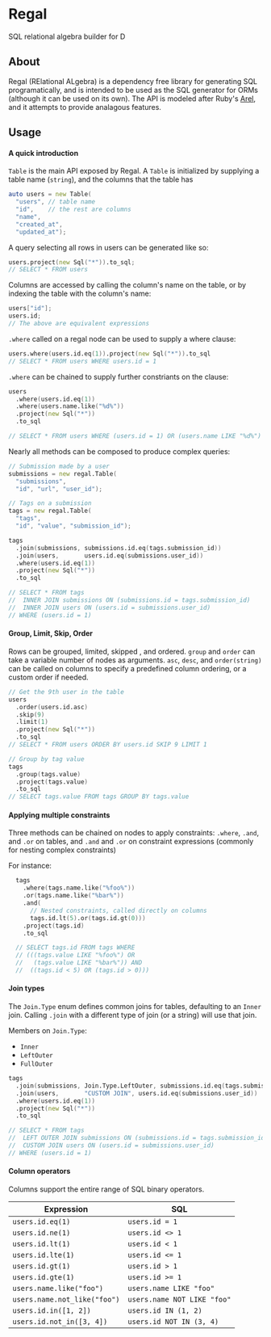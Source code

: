 Regal
=====
SQL relational algebra builder for D

About
-----
Regal (RElational ALgebra) is a dependency free library for generating SQL programatically,
and is intended to be used as the SQL generator for ORMs (although it can
be used on its own). The API is modeled after Ruby's [Arel](https://github.com/rails/arel),
and it attempts to provide analagous features.

Usage
-----

#### A quick introduction

`Table` is the main API exposed by Regal. A `Table` is initialized by supplying a
table name (`string`), and the columns that the table has

```d
auto users = new Table(
  "users", // table name
  "id",    // the rest are columns
  "name",
  "created_at",
  "updated_at");
```

A query selecting all rows in users can be generated like so:
```d
users.project(new Sql("*")).to_sql;
// SELECT * FROM users
```

Columns are accessed by calling the column's name on the table, or by
indexing the table with the column's name:

```d
users["id"];
users.id;
// The above are equivalent expressions
```

`.where` called on a regal node can be used to supply a where clause:
```d
users.where(users.id.eq(1)).project(new Sql("*")).to_sql
// SELECT * FROM users WHERE users.id = 1
```

`.where` can be chained to supply further constriants on the clause:
```d
users
  .where(users.id.eq(1))
  .where(users.name.like("%d%"))
  .project(new Sql("*"))
  .to_sql

// SELECT * FROM users WHERE (users.id = 1) OR (users.name LIKE "%d%")
```

Nearly all methods can be composed to produce complex queries:
```d
// Submission made by a user
submissions = new regal.Table(
  "submissions",
  "id", "url", "user_id");

// Tags on a submission
tags = new regal.Table(
  "tags",
  "id", "value", "submission_id");

tags
  .join(submissions, submissions.id.eq(tags.submission_id))
  .join(users,       users.id.eq(submissions.user_id))
  .where(users.id.eq(1))
  .project(new Sql("*"))
  .to_sql

// SELECT * FROM tags
//  INNER JOIN submissions ON (submissions.id = tags.submission_id)
//  INNER JOIN users ON (users.id = submissions.user_id)
// WHERE (users.id = 1)
```

#### Group, Limit, Skip, Order
Rows can be grouped, limited, skipped , and ordered. `group` and `order` can take
a variable number of nodes as arguments. `asc`, `desc`, and `order(string)` can be
called on columns to specify a predefined column ordering, or a custom order if needed.

```d
// Get the 9th user in the table
users
  .order(users.id.asc)
  .skip(9)
  .limit(1)
  .project(new Sql("*"))
  .to_sql
// SELECT * FROM users ORDER BY users.id SKIP 9 LIMIT 1
```

```d
// Group by tag value
tags
  .group(tags.value)
  .project(tags.value)
  .to_sql
// SELECT tags.value FROM tags GROUP BY tags.value
```

#### Applying multiple constraints
Three methods can be chained on nodes to apply constraints: `.where`, `.and`, and `.or`
on tables, and `.and` and `.or` on constraint expressions (commonly for nesting complex constraints)

For instance:
```d
  tags
    .where(tags.name.like("%foo%"))
    .or(tags.name.like("%bar%"))
    .and(
      // Nested constraints, called directly on columns
      tags.id.lt(5).or(tags.id.gt(0)))
    .project(tags.id)
    .to_sql

  // SELECT tags.id FROM tags WHERE
  // (((tags.value LIKE "%foo%") OR
  //   (tags.value LIKE "%bar%")) AND
  //  ((tags.id < 5) OR (tags.id > 0)))
```

#### Join types
The `Join.Type` enum defines common joins for tables, defaulting to an `Inner` join.
Calling `.join` with a different type of join (or a string) will use that join.

Members on `Join.Type`:
 - `Inner`
 - `LeftOuter`
 - `FullOuter`

```d
tags
  .join(submissions, Join.Type.LeftOuter, submissions.id.eq(tags.submission_id))
  .join(users,       "CUSTOM JOIN", users.id.eq(submissions.user_id))
  .where(users.id.eq(1))
  .project(new Sql("*"))
  .to_sql

// SELECT * FROM tags
//  LEFT OUTER JOIN submissions ON (submissions.id = tags.submission_id)
//  CUSTOM JOIN users ON (users.id = submissions.user_id)
// WHERE (users.id = 1)
```

#### Column operators
Columns support the entire range of SQL binary operators.

| Expression | SQL |
| -----------| ----|
| `users.id.eq(1)` | `users.id = 1` |
| `users.id.ne(1)` | `users.id <> 1` |
| `users.id.lt(1)` | `users.id < 1` |
| `users.id.lte(1)` | `users.id <= 1` |
| `users.id.gt(1)` | `users.id > 1` |
| `users.id.gte(1)` | `users.id >= 1` |
| `users.name.like("foo")` | `users.name LIKE "foo"` |
| `users.name.not_like("foo")` | `users.name NOT LIKE "foo"` |
| `users.id.in([1, 2])` | `users.id IN (1, 2)` |
| `users.id.not_in([3, 4])` | `users.id NOT IN (3, 4)` |


